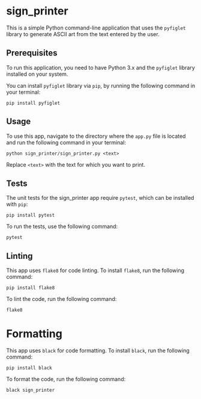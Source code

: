 # sign_printer

This is a simple Python command-line application that uses the `pyfiglet` library to generate ASCII art from the text entered by the user.

## Prerequisites
To run this application, you need to have Python 3.x and the `pyfiglet` library installed on your system.

You can install `pyfiglet` library via `pip`, by running the following command in your terminal:

```
pip install pyfiglet
```

## Usage
To use this app, navigate to the directory where the `app.py` file is located and run the following command in your terminal:

```
python sign_printer/sign_printer.py <text>
```
Replace `<text>` with the text for which you want to print.

## Tests
The unit tests for the sign_printer app require `pytest`, which can be installed with `pip`:

```
pip install pytest
```

To run the tests, use the following command:

```
pytest
```

## Linting

This app uses `flake8` for code linting. To install `flake8`, run the following command:

```
pip install flake8
```

To lint the code, run the following command:

```
flake8
```

# Formatting

This app uses `black` for code formatting. To install `black`, run the following command:

```
pip install black
```

To format the code, run the following command:

```
black sign_printer
```